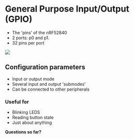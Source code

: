 # General Purpose Input/Output (GPIO)

- The 'pins' of the nRF52840
- 2 ports: p0 and p1.
- 32 pins per port

![](https://www.nordicsemi.com/-/media/Images/Products/SoC/SoCs-dobble-top/nRF52-Series/nRF52840-QIAA.png?h=350&la=en&mw=350&w=350&hash=B883E5A775839D798942847F944B4C0BF941E364)

## Configuration parameters
- Input or output mode
- Several input and output 'submodes'
- Can be connected to other peripherals

### Useful for
- Blinking LEDS
- Reading button state
- Just about anything

**Questions so far?**